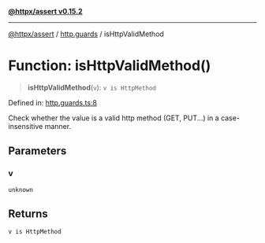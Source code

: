 [**@httpx/assert v0.15.2**](../../README.md)

***

[@httpx/assert](../../README.md) / [http.guards](../README.md) / isHttpValidMethod

# Function: isHttpValidMethod()

> **isHttpValidMethod**(`v`): `v is HttpMethod`

Defined in: [http.guards.ts:8](https://github.com/belgattitude/httpx/blob/68e7ebef40f7182365676b3a21f99e398b93dd78/packages/assert/src/http.guards.ts#L8)

Check whether the value is a valid http method (GET, PUT...) in
a case-insensitive manner.

## Parameters

### v

`unknown`

## Returns

`v is HttpMethod`
